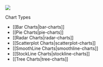 ![](https://github.com/capitalone/react-native-pathjs-charts/wiki/images/chart-screenshots.png)

Chart Types
* [[Bar Charts|bar-charts]]
* [[Pie Charts|pie-charts]]
* [[Radar Charts|radar-charts]]
* [[Scatterplot Charts|scatterplot-charts]]
* [[SmoothLine Charts|smoothline-charts]]
* [[StockLine Charts|stockline-charts]]
* [[Tree Charts|tree-charts]]
